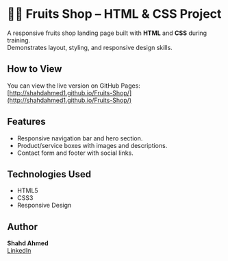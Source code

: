 # 🍉🛒 Fruits Shop – HTML & CSS Project

A responsive fruits shop landing page built with **HTML** and **CSS** during training.  
Demonstrates layout, styling, and responsive design skills.

## How to View
You can view the live version on GitHub Pages:  
[http://shahdahmed1.github.io/Fruits-Shop/](http://shahdahmed1.github.io/Fruits-Shop/)

## Features
- Responsive navigation bar and hero section.
- Product/service boxes with images and descriptions.
- Contact form and footer with social links.

## Technologies Used
- HTML5
- CSS3
- Responsive Design

## Author
**Shahd Ahmed**  
[LinkedIn](https://www.linkedin.com/in/shahd-ahmed-9ab142330/) 

